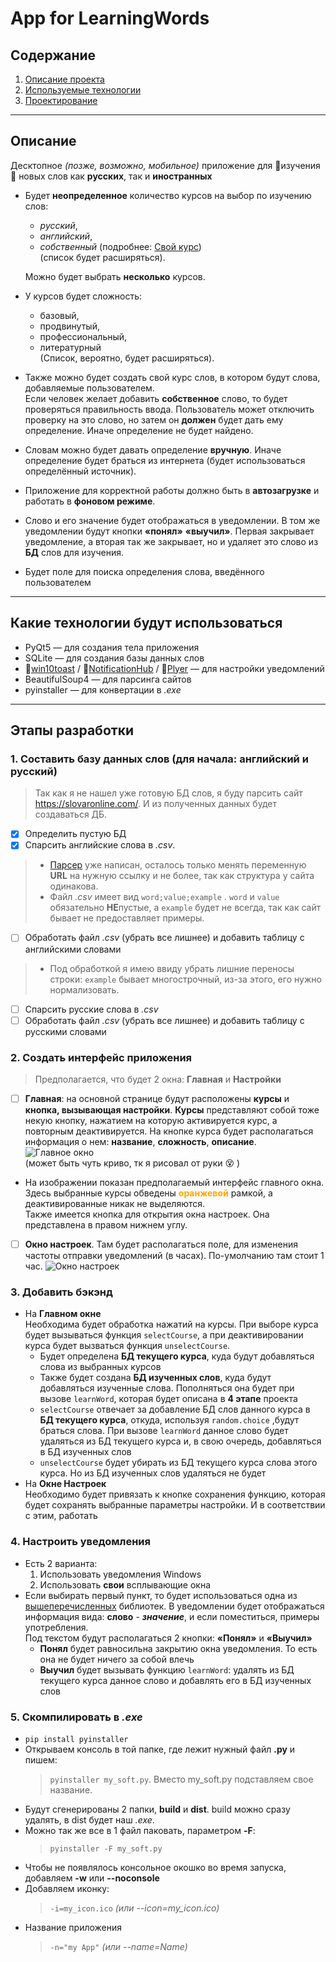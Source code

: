 # App for LearningWords
## Содержание
1. [Описание проекта](#description) 
2. [Используемые технологии](#technologies)
3. [Проектирование](#designing)
---
<a name="description"></a>  

## Описание
Десктопное *(позже, возможно, мобильное)* приложение для :book:изучения:book: новых слов как **русских**, так и **иностранных**

* Будет **неопределенное** количество курсов на выбор по изучению слов:
    * *русский*,
    * *английский*,
    * *собственный* (подробнее: [Свой курс](#ur-list))  
    (список будет расширяться).

    Можно будет выбрать **несколько** курсов.
* У курсов будет сложность:
    * базовый,
    * продвинутый,
    * профессиональный,
    * литературный  
    (Список, вероятно, будет расширяться).
* <a name='ur-list'></a> 
  Также можно будет создать свой курс слов, в котором будут слова, добавляемые пользователем.  
  Если человек желает добавить **собственное** слово, то будет проверяться правильность ввода. Пользователь может отключить проверку на это слово, но затем он **должен** будет дать ему определение. Иначе определение не будет найдено.
* Словам можно будет давать определение **вручную**. Иначе определение будет браться из интернета (будет использоваться определённый источник).
* Приложение для корректной работы должно быть в **автозагрузке** и работать в **фоновом режиме**.
* Слово и его значение будет отображаться в уведомлении. В том же уведомлении будут кнопки **«понял»** **«выучил»**. Первая закрывает уведомление, а вторая так же закрывает, но и удаляет это слово из **БД** слов для изучения.
* Будет поле для поиска определения слова, введённого пользователем

---
<a name="technologies"></a>

## Какие технологии будут использоваться
* PyQt5 — для создания тела приложения
* SQLite — для создания базы данных слов
* :link:[win10toast](https://github.com/jithurjacob/Windows-10-Toast-Notifications) / :link:[NotificationHub](https://docs.microsoft.com/ru-ru/azure/notification-hubs/notification-hubs-python-push-notification-tutorial) / :link:[Plyer](https://docs.microsoft.com/ru-ru/azure/notification-hubs/notification-hubs-python-push-notification-tutorial) — для настройки уведомлений 
* BeautifulSoup4 — для парсинга сайтов
* pyinstaller — для конвертации в *.exe*

---

<a name="designing"></a>
## Этапы разработки
### 1. Составить базу данных слов (для начала: английский и русский)  
  > Так как я не нашел уже готовую БД слов, я буду парсить сайт https://slovaronline.com/. И из полученных данных будет создаваться ДБ.  
  - [x] Определить пустую БД  
  - [x] Спарсить английские слова в *.csv*.   
  > * [Парсер](/Code/DB_parser.py) уже написан, осталось только менять переменную **URL** на нужную ссылку и не более, так как структура у сайта одинакова.  
  > * Файл *.csv* имеет вид ```word;value;example``` . ```word``` и ```value``` обязательно **НЕ**пустые, а ```example``` будет не всегда, так как сайт бывает не предоставляет примеры. 


  - [ ] Обработать файл *.csv* (убрать все лишнее) и добавить таблицу с английскими словами  
  > * Под обработкой я имею ввиду убрать лишние переносы строки: ```example``` бывает многострочный, из-за этого, его нужно нормализовать.
  - [ ] Спарсить русские слова в *.csv*  
  - [ ] Обработать файл *.csv* (убрать все лишнее) и добавить таблицу с русскими словами 
### 2. Создать интерфейс приложения
  > Предполагается, что будет 2 окна: **Главная** и **Настройки**
  - [ ] **Главная**: на основной странице будут расположены **курсы** и **кнопка, вызывающая настройки**. **Курсы** представляют собой тоже некую кнопку, нажатием на которую активируется курс, а повторным деактивируется. На кнопке курса будет располагаться информация о нем: **название**, **сложность**, **описание**. ![Главное окно](/Interface/theIntendedInterfaceOfTheMainWindow.png)  
  (может быть чуть криво, тк я рисовал от руки :dizzy_face: )
  * На изображении показан предполагаемый интерфейс главного окна. Здесь выбранные курсы обведены <span style="color: orange;">**оранжевой**</span> рамкой, а деактивированные никак не выделяются.  
  Также имеется кнопка для открытия окна настроек. Она представлена в правом нижнем углу.
  - [ ] **Окно настроек**. Там будет располагаться поле, для изменения частоты отправки уведомлений (в часах). По-умолчанию там стоит 1 час.
  ![Окно настроек](/Interface/theIntendedInterfaceOfTheSettingWindow.png)
### 3. Добавить бэкэнд
  * На **Главном окне**  
    Необходима будет обработка нажатий на курсы. При выборе курса будет вызываться функция ```selectCourse```, а при деактивировании курса будет вызваться функция ```unselectCourse```.
    * Будет определена **БД текущего курса**, куда будут добавляться слова из выбранных курсов
    * Также будет создана **БД изученных слов**, куда будут добавляться изученные слова. Пополняться она будет при вызове ```learnWord```, которая будет описана в **4 этапе** проекта
    * ```selectCourse``` отвечает за добавление БД слов данного курса в **БД текущего курса**, откуда, используя ```random.choice``` ,будут браться слова. При вызове ```learnWord``` данное слово будет удаляться из БД текущего курса и, в свою очередь, добавляться в БД изученных слов
    * ```unselectCourse``` будет убирать из БД текущего курса слова этого курса. Но из БД изученных слов удаляться не будет
  * На **Окне Настроек**  
    Необходимо будет привязать к кнопке сохранения функцию, которая будет сохранять выбранные параметры настройки. И в соответствии с этим, работать
### 4. Настроить уведомления
  * Есть 2 варианта:
    1. Использовать уведомления Windows 
    2. Использовать **свои** всплывающие окна
  * Если выбирать первый пункт, то будет использоваться одна из [вышеперечисленных](#technologies) библиотек. В уведомлении будет отображаться информация вида: **слово** - ***значение***, и если поместиться, примеры употребления.   
  Под текстом будут располагаться 2 кнопки: **«Понял»** и **«Выучил»**
    * **Понял** будет равносильна закрытию окна уведомления. То есть она не будет ничего за собой влечь
    * **Выучил** будет вызывать функцию ```learnWord```: удалять из БД текущего курса данное слово и добавлять его в БД изученных слов
### 5. Скомпилировать в *.exe*
  * ```pip install pyinstaller```
  * Открываем консоль в той папке, где лежит нужный файл **.py** и пишем:  
    > ```pyinstaller my_soft.py```. Вместо my_soft.py подставляем свое название.  
  * Будут сгенерированы 2 папки, **build** и **dist**. build можно сразу удалять, в dist будет наш *.exe*.
  * Можно так же все в 1 файл паковать, параметром **-F**:  
    > ```pyinstaller -F my_soft.py```
  * Чтобы не появлялось консольное окошко во время запуска, добавляем **-w** или **--noconsole**
  * Добавляем иконку:  
    > ```-i=my_icon.ico``` *(или --icon=my_icon.ico)*
  * Название приложения
    > ```-n="my App"``` *(или --name=Name)*